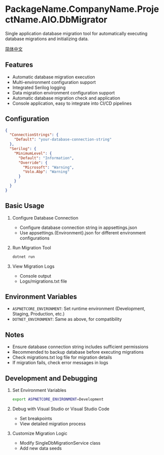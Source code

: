 # PackageName.CompanyName.ProjectName.AIO.DbMigrator

Single application database migration tool for automatically executing database migrations and initializing data.

[简体中文](./README.md)

## Features

* Automatic database migration execution
* Multi-environment configuration support
* Integrated Serilog logging
* Data migration environment configuration support
* Automatic database migration check and application
* Console application, easy to integrate into CI/CD pipelines

## Configuration

```json
{
  "ConnectionStrings": {
    "Default": "your-database-connection-string"
  },
  "Serilog": {
    "MinimumLevel": {
      "Default": "Information",
      "Override": {
        "Microsoft": "Warning",
        "Volo.Abp": "Warning"
      }
    }
  }
}
```

## Basic Usage

1. Configure Database Connection
   * Configure database connection string in appsettings.json
   * Use appsettings.{Environment}.json for different environment configurations

2. Run Migration Tool
   ```bash
   dotnet run
   ```

3. View Migration Logs
   * Console output
   * Logs/migrations.txt file

## Environment Variables

* `ASPNETCORE_ENVIRONMENT`: Set runtime environment (Development, Staging, Production, etc.)
* `DOTNET_ENVIRONMENT`: Same as above, for compatibility

## Notes

* Ensure database connection string includes sufficient permissions
* Recommended to backup database before executing migrations
* Check migrations.txt log file for migration details
* If migration fails, check error messages in logs

## Development and Debugging

1. Set Environment Variables
   ```bash
   export ASPNETCORE_ENVIRONMENT=Development
   ```

2. Debug with Visual Studio or Visual Studio Code
   * Set breakpoints
   * View detailed migration process

3. Customize Migration Logic
   * Modify SingleDbMigrationService class
   * Add new data seeds
